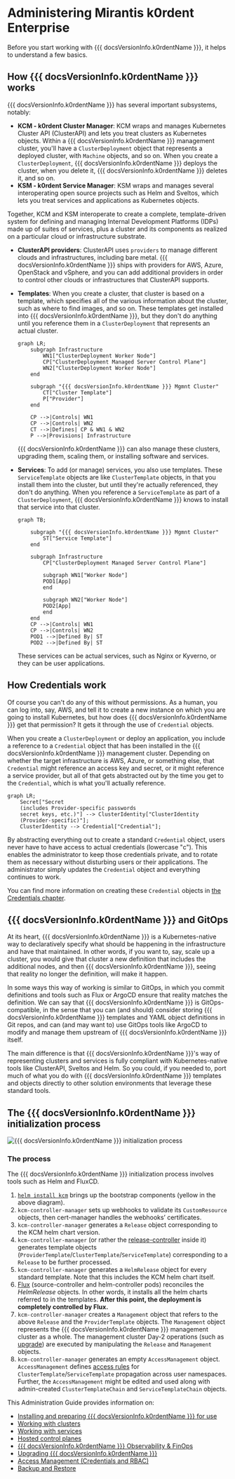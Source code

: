 # Administering Mirantis k0rdent Enterprise

Before you start working with {{{ docsVersionInfo.k0rdentName }}}, it helps to understand a few basics.

## How {{{ docsVersionInfo.k0rdentName }}} works

{{{ docsVersionInfo.k0rdentName }}} has several important subsystems, notably:

* **KCM - k0rdent Cluster Manager**: KCM wraps and manages Kubernetes Cluster API (ClusterAPI) and lets you treat clusters as
Kubernetes objects. Within a {{{ docsVersionInfo.k0rdentName }}} management cluster, you'll have a `ClusterDeployment` object that
represents a deployed cluster, with `Machine` objects, and so on. When you create a `ClusterDeployment`,
{{{ docsVersionInfo.k0rdentName }}} deploys the cluster, when you delete it, {{{ docsVersionInfo.k0rdentName }}} deletes it, and so on.
* **KSM - k0rdent Service Manager**: KSM wraps and manages several interoperating open source projects such as Helm and Sveltos, which lets you treat services and applications as Kubernetes objects.

Together, KCM and KSM interoperate to create a complete, template-driven system for defining and managing Internal Development Platforms (IDPs) made up of suites of services, plus a cluster and its components as realized on a particular cloud or infrastructure substrate.

* **ClusterAPI providers**: ClusterAPI uses `providers` to manage different clouds and infrastructures, including bare metal. {{{ docsVersionInfo.k0rdentName }}} ships with providers for AWS, Azure, OpenStack and vSphere, and you can add additional providers in order to control other clouds or infrastructures that ClusterAPI supports.

* **Templates**: When you create a cluster, that cluster is based on a template, which specifies all of the various information about the cluster, such as where to find images, and so on. These templates get installed into {{{ docsVersionInfo.k0rdentName }}}, but they don't do anything until you reference them in a `ClusterDeployment` that represents an actual cluster.

    ```mermaid
    graph LR;
        subgraph Infrastructure
            WN1["ClusterDeployment Worker Node"]
            CP["ClusterDeployment Managed Server Control Plane"]
            WN2["ClusterDeployment Worker Node"]
        end

        subgraph "{{{ docsVersionInfo.k0rdentName }}} Mgmnt Cluster"
            CT["Cluster Template"]
            P["Provider"]
        end

        CP -->|Controls| WN1
        CP -->|Controls| WN2
        CT -->|Defines| CP & WN1 & WN2
        P -->|Provisions| Infrastructure

    ```

    {{{ docsVersionInfo.k0rdentName }}} can also manage these clusters, upgrading them, scaling them, or installing software and services.

* **Services**: To add (or manage) services, you also use templates. These `ServiceTemplate` objects are like `ClusterTemplate` objects, in that you install them into the cluster, but until they're actually referenced, they don't do anything. When you reference a `ServiceTemplate` as part of a `ClusterDeployment`, {{{ docsVersionInfo.k0rdentName }}} knows to install that service into that cluster.

    ```mermaid
    graph TB;
        
        subgraph "{{{ docsVersionInfo.k0rdentName }}} Mgmnt Cluster"
            ST["Service Template"]
        end

        subgraph Infrastructure
            CP["ClusterDeployment Managed Server Control Plane"]
            
            subgraph WN1["Worker Node"]
            POD1[App]
            end
            
            subgraph WN2["Worker Node"]
            POD2[App]
            end
        end
        CP -->|Controls| WN1
        CP -->|Controls| WN2
        POD1 -->|Defined By| ST
        POD2 -->|Defined By| ST

    ```


    These services can be actual services, such as Nginx or Kyverno, or they can be user applications.

## How Credentials work

Of course you can't do any of this without permissions. As a human, you can log into, say, AWS, and tell it to create a new
instance on which you are going to install Kubernetes, but how does {{{ docsVersionInfo.k0rdentName }}} get that permission? It gets it through the use of
`Credential` objects.

When you create a `ClusterDeployment` or deploy an application, you include a reference to a `Credential` object that has been
installed in the {{{ docsVersionInfo.k0rdentName }}} management cluster. Depending on whether the target infrastructure is AWS, Azure, or something else, that
`Credential` might reference an access key and secret, or it might reference a service provider, but all of that gets abstracted
out by the time you get to the `Credential`, which is what you'll actually reference.

```mermaid
graph LR;
    Secret["Secret
    (includes Provider-specific passwords
    secret keys, etc.)"] --> ClusterIdentity["ClusterIdentity
    (Provider-specific)"];
    ClusterIdentity --> Credential["Credential"];
```

By abstracting everything out to create a standard `Credential` object, users never have to have access to actual credentials (lowercase "c"). This enables the administrator to keep those credentials private, and to rotate them as necessary without disturbing users or their applications. The administrator simply updates the `Credential` object and everything continues to work.

You can find more information on creating these `Credential` objects in [the Credentials chapter](access/credentials/index.md).

## {{{ docsVersionInfo.k0rdentName }}} and GitOps

At its heart, {{{ docsVersionInfo.k0rdentName }}} is a Kubernetes-native way to declaratively specify what should be happening in the infrastructure and
have that maintained. In other words, if you want to, say, scale up a cluster, you would give that cluster a new
definition that includes the additional nodes, and then {{{ docsVersionInfo.k0rdentName }}}, seeing that reality no longer the definition,
will make it happen.

In some ways this way of working is similar to GitOps, in which you commit definitions and tools such as Flux or ArgoCD
ensure that reality matches the definition. We can say that {{{ docsVersionInfo.k0rdentName }}} is GitOps-compatible, in the sense that you can (and should) consider storing {{{ docsVersionInfo.k0rdentName }}} templates and YAML object definitions in Git repos, and can (and may want to) use GitOps tools like ArgoCD to modify and manage them upstream of {{{ docsVersionInfo.k0rdentName }}} itself.

The main difference is that {{{ docsVersionInfo.k0rdentName }}}'s way of representing clusters and services is fully compliant with Kubernetes-native tools like ClusterAPI, Sveltos and Helm. So you could, if you needed to, port much of what you do with {{{ docsVersionInfo.k0rdentName }}} templates and objects directly to other solution environments that leverage these standard tools.

## The {{{ docsVersionInfo.k0rdentName }}} initialization process

![{{{ docsVersionInfo.k0rdentName }}} initialization process](../assets/kcm-initialization.png)

### The process

The {{{ docsVersionInfo.k0rdentName }}} initialization process involves tools such as Helm and FluxCD.

1. [`helm install kcm`](installation/install-k0rdent.md) brings up the bootstrap components (yellow in the above diagram).
1. `kcm-controller-manager` sets up webhooks to validate its `CustomResource` objects, then cert-manager handles the webhooks’ certificates.
1. `kcm-controller-manager` generates a `Release` object corresponding to the KCM helm chart version.
1. `kcm-controller-manager` (or rather the [release-controller](https://github.com/k0rdent/kcm/blob/main/internal/controller/release_controller.go) inside it) generates template objects (`ProviderTemplate`/`ClusterTemplate`/`ServiceTemplate`) corresponding to a `Release` to be further processed.
1. `kcm-controller-manager` generates a `HelmRelease` object for every standard template. Note that this includes the KCM helm chart itself.
1. [Flux](https://github.com/fluxcd/flux2) (source-controller and helm-controller pods) reconciles the *HelmRelease* objects. In other words, it installs all the helm charts referred to in the templates.
**After this point, the deployment is completely controlled by Flux.**
1. `kcm-controller-manager` creates a `Management` object that refers to the above `Release` and the `ProviderTemplate` objects.
The `Management` object represents the {{{ docsVersionInfo.k0rdentName }}} management cluster as a whole.
The management cluster Day-2 operations (such as [upgrade](upgrade/index.md)) are  executed by manipulating the `Release` and `Management` objects.
1. `kcm-controller-manager` generates an empty `AccessManagement` object. `AccessManagement` defines [access rules](../reference/template/index.md#template-life-cycle-management) for `ClusterTemplate`/`ServiceTemplate` propagation across user namespaces. Further, the `AccessManagement` might be edited and used along with admin-created `ClusterTemplateChain` and `ServiceTemplateChain` objects.

This Administration Guide provides information on:

- [Installing and preparing {{{ docsVersionInfo.k0rdentName }}} for use](installation/index.md)
- [Working with clusters](clusters/index.md)
- [Working with services](services/index.md)
- [Hosted control planes](hosted-control-plane/index.md)
- [{{{ docsVersionInfo.k0rdentName }}} Observability & FinOps](kof/index.md)
- [Upgrading {{{ docsVersionInfo.k0rdentName }}}](upgrade/index.md)
- [Access Management (Credentials and RBAC)](access/index.md)
- [Backup and Restore](backup/index.md)
